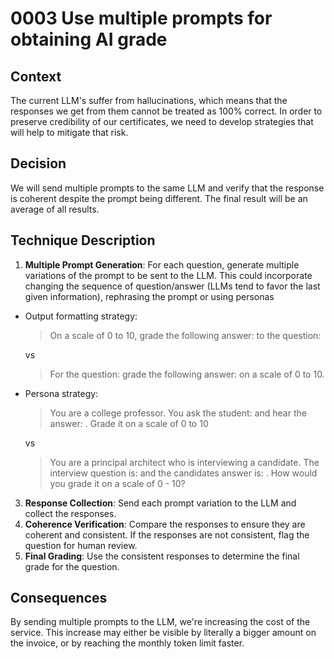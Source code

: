 # 0003 Use multiple prompts for obtaining AI grade

## Context

The current LLM's suffer from hallucinations, which means that the responses we get from them cannot be treated as 100% correct.
In order to preserve credibility of our certificates, we need to develop strategies that will help to mitigate that risk. 

## Decision

We will send multiple prompts to the same LLM and verify that the response is coherent despite the prompt being different.
The final result will be an average of all results.

## Technique Description

1. **Multiple Prompt Generation**: For each question, generate multiple variations of the prompt to be sent to the LLM. This could incorporate changing the sequence of question/answer (LLMs tend to favor the last given information), rephrasing the prompt or using personas
  - Output formatting strategy:  
    > On a scale of 0 to 10, grade the following answer: <submitted answer> to the question: <question>

    vs

    > For the question: <question> grade the following answer: <submitted answer> on a scale of 0 to 10.
  - Persona strategy:  
    > You are a college professor. You ask the student: <question> and hear the answer: <submitted answer>. Grade it on a scale of 0 to 10


    vs

    > You are a principal architect who is interviewing a candidate. The interview question is: <question> and the candidates answer is: <submitted answer>. How would you grade it on a scale of 0 - 10?
3. **Response Collection**: Send each prompt variation to the LLM and collect the responses.
4. **Coherence Verification**: Compare the responses to ensure they are coherent and consistent. If the responses are not consistent, flag the question for human review.
5. **Final Grading**: Use the consistent responses to determine the final grade for the question.

## Consequences

By sending multiple prompts to the LLM, we're increasing the cost of the service. This increase may either be visible
by literally a bigger amount on the invoice, or by reaching the monthly token limit faster.
